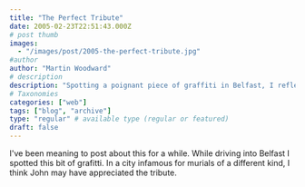 ```yaml
---
title: "The Perfect Tribute"
date: 2005-02-23T22:51:43.000Z
# post thumb
images:
  - "/images/post/2005-the-perfect-tribute.jpg"
#author
author: "Martin Woodward"
# description
description: "Spotting a poignant piece of graffiti in Belfast, I reflect on a tribute that I believe John would have truly appreciated."
# Taxonomies
categories: ["web"]
tags: ["blog", "archive"]
type: "regular" # available type (regular or featured)
draft: false
---
```


[](http://www.woodwardweb.com/images/blog/john_peel_memorial.html)I've been meaning to post about this for a while. While driving into Belfast I spotted this bit of grafitti. In a city infamous for murials of a different kind, I think John may have appreciated the tribute.
